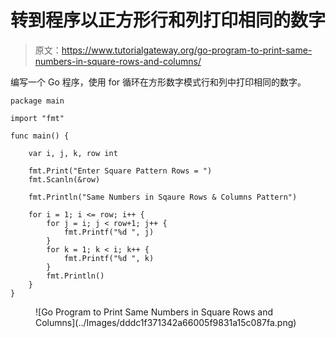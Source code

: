 # 转到程序以正方形行和列打印相同的数字

> 原文：<https://www.tutorialgateway.org/go-program-to-print-same-numbers-in-square-rows-and-columns/>

编写一个 Go 程序，使用 for 循环在方形数字模式行和列中打印相同的数字。

```
package main

import "fmt"

func main() {

	var i, j, k, row int

	fmt.Print("Enter Square Pattern Rows = ")
	fmt.Scanln(&row)

	fmt.Println("Same Numbers in Sqaure Rows & Columns Pattern")

	for i = 1; i <= row; i++ {
		for j = i; j < row+1; j++ {
			fmt.Printf("%d ", j)
		}
		for k = 1; k < i; k++ {
			fmt.Printf("%d ", k)
		}
		fmt.Println()
	}
}
```

<figure class="wp-block-image size-large">![Go Program to Print Same Numbers in Square Rows and Columns](../Images/dddc1f371342a66005f9831a15c087fa.png)</figure>